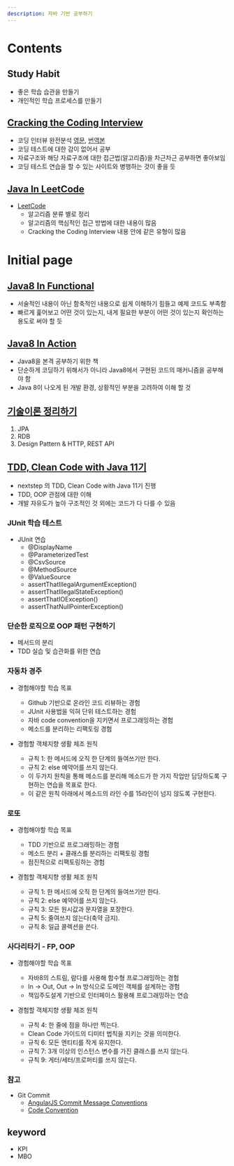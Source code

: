 ```yaml
---
description: 자바 기반 공부하기
---
```


# Contents

## Study Habit
- 좋은 학습 습관을 만들기
- 개인적인 학습 프로세스를 만들기

## [Cracking the Coding Interview](java-in-interview/README.md)
- 코딩 인터뷰 완전분석 [영문](https://www.crackingthecodinginterview.com/), [번역본](https://blog.insightbook.co.kr/2017/08/07/%ec%bd%94%eb%94%a9-%ec%9d%b8%ed%84%b0%eb%b7%b0-%ec%99%84%ec%a0%84-%eb%b6%84%ec%84%9d-189%ea%b0%80%ec%a7%80-%ed%94%84%eb%a1%9c%ea%b7%b8%eb%9e%98%eb%b0%8d-%eb%ac%b8%ec%a0%9c%ec%99%80-%ed%95%b4%eb%b2%95/)
- 코딩 테스트에 대한 감이 없어서 공부
- 자료구조와 해당 자료구조에 대한 접근법(알고리즘)을 차근차근 공부하면 좋아보임
- 코딩 테스트 연습을 할 수 있는 사이트와 병행하는 것이 좋을 듯

## [Java In LeetCode](java-in-leetCode/README.md)
- [LeetCode](https://leetcode.com/)
    - 알고리즘 분류 별로 정리
    - 알고리즘의 핵심적인 접근 방법에 대한 내용이 많음
    - Cracking the Coding Interview 내용 안에 같은 유형이 많음
# Initial page

## [Java8 In Functional](java8-in-functional/README.md)
- 서술적인 내용이 아닌 함축적인 내용으로 쉽게 이해하기 힘들고 예제 코드도 부족함
- 빠르게 훑어보고 어떤 것이 있는지, 내게 필요한 부분이 어떤 것이 있는지 확인하는 용도로 써야 할 듯

## [Java8 In Action](java8-in-action/README.md)
- Java8을 본격 공부하기 위한 책
- 단순하게 코딩하기 위해서가 아니라 Java8에서 구현된 코드의 매커니즘을 공부해야 함
- Java 8이 나오게 된 개발 환경, 상황적인 부분을 고려하여 이해 할 것

## [기술이론 정리하기](https://www.notion.so/seokrae/b231ac0ef6cd406d9db051cf08050c58)
1. JPA
2. RDB
3. Design Pattern & HTTP, REST API

## [TDD, Clean Code with Java 11기](java-in-tdd/README.md)
- nextstep 의 TDD, Clean Code with Java 11기 진행
- TDD, OOP 관점에 대한 이해
- 개발 자유도가 높아 구조적인 것 외에는 코드가 다 다를 수 있음

### JUnit 학습 테스트
- JUnit 연습
    - @DisplayName
    - @ParameterizedTest
    - @CsvSource
    - @MethodSource
    - @ValueSource
    - assertThatIllegalArgumentException()
    - assertThatIllegalStateException()
    - assertThatIOException()
    - assertThatNullPointerException()

### 단순한 로직으로 OOP 패턴 구현하기
- 메서드의 분리
- TDD 실습 및 습관화를 위한 연습

### 자동차 경주
- 경험해야할 학습 목표
  - Github 기반으로 온라인 코드 리뷰하는 경험
  - JUnit 사용법을 익혀 단위 테스트하는 경험
  - 자바 code convention을 지키면서 프로그래밍하는 경험
  - 메소드를 분리하는 리팩토링 경험

- 경험할 객체지향 생활 체조 원칙
  - 규칙 1: 한 메서드에 오직 한 단계의 들여쓰기만 한다.
  - 규칙 2: else 예약어를 쓰지 않는다.
  - 이 두가지 원칙을 통해 메소드를 분리해 메소드가 한 가지 작업만 담당하도록 구현하는 연습을 목표로 한다.
  - 이 같은 원칙 아래에서 메소드의 라인 수를 15라인이 넘지 않도록 구현한다.

### 로또
- 경험해야할 학습 목표
  - TDD 기반으로 프로그래밍하는 경험
  - 메소드 분리 + 클래스를 분리하는 리팩토링 경험
  - 점진적으로 리팩토링하는 경험

- 경험할 객체지향 생활 체조 원칙
  - 규칙 1: 한 메서드에 오직 한 단계의 들여쓰기만 한다.
  - 규칙 2: else 예약어를 쓰지 않는다.
  - 규칙 3: 모든 원시값과 문자열을 포장한다.
  - 규칙 5: 줄여쓰지 않는다(축약 금지).
  - 규칙 8: 일급 콜렉션을 쓴다.
### 사다리타기 - FP, OOP
- 경험해야할 학습 목표
  - 자바8의 스트림, 람다를 사용해 함수형 프로그래밍하는 경험
  - In -> Out, Out -> In 방식으로 도메인 객체를 설계하는 경험
  - 책임주도설계 기반으로 인터페이스 활용해 프로그래밍하는 연습

- 경험할 객체지향 생활 체조 원칙
  - 규칙 4: 한 줄에 점을 하나만 찍는다.
  - Clean Code 가이드의 디미터 법칙을 지키는 것을 의미한다.
  - 규칙 6: 모든 엔티티를 작게 유지한다.
  - 규칙 7: 3개 이상의 인스턴스 변수를 가진 클래스를 쓰지 않는다.
  - 규칙 9: 게터/세터/프로퍼티를 쓰지 않는다.
  
### 참고
- Git Commit
    - [AngularJS Commit Message Conventions](https://gist.github.com/stephenparish/9941e89d80e2bc58a153)
    - [Code Convention](https://google.github.io/styleguide/javaguide.html)

## keyword
- KPI
- MBO
